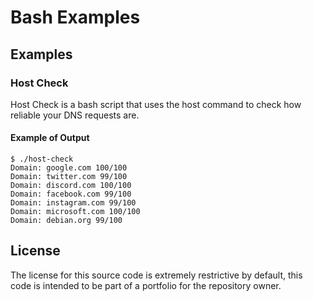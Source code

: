 # Bash Examples

## Examples

### Host Check
Host Check is a bash script that uses the host command to check how reliable your DNS requests are.

#### Example of Output
````
$ ./host-check
Domain: google.com 100/100
Domain: twitter.com 99/100
Domain: discord.com 100/100
Domain: facebook.com 99/100
Domain: instagram.com 99/100
Domain: microsoft.com 100/100
Domain: debian.org 99/100
````

## License
The license for this source code is extremely restrictive by default, this code is intended to be part of a portfolio for the repository owner.
